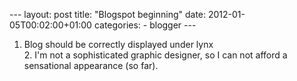 --- layout: post title: "Blogspot beginning" date: 2012-01-05T00:02:00+01:00 categories: - blogger ---

1. Blog should be correctly displayed under lynx  
2. I'm not a sophisticated graphic designer, so I can not afford a sensational appearance (so far).

